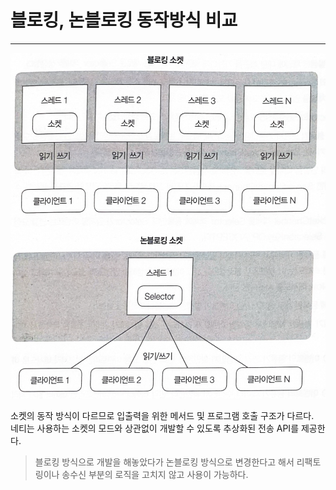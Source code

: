 # 블로킹, 논블로킹 동작방식 비교
*****
![compare](src/main/java/img/blockingNonBlocking/compare.png)

소켓의 동작 방식이 다르므로 입출력을 위한 메서드 및 프로그램 호출 구조가 다르다.  
네티는 사용하는 소켓의 모드와 상관없이 개발할 수 있도록 추상화된 전송 API를 제공한다.  
> 블로킹 방식으로 개발을 해놓았다가 논블로킹 방식으로 변경한다고 해서 리팩토링이나 송수신 부분의 로직을 고치지 않고 사용이 가능하다.
